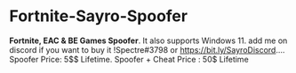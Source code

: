 # Fortnite-Sayro-Spoofer
**Fortnite, EAC &amp; BE Games Spoofer**. It also supports Windows 11. add me on discord if you want to buy it !Spectre#3798 or https://bit.ly/SayroDiscord.... 
Spoofer Price: 5$$ Lifetime. Spoofer + Cheat Price : 50$ Lifetime
